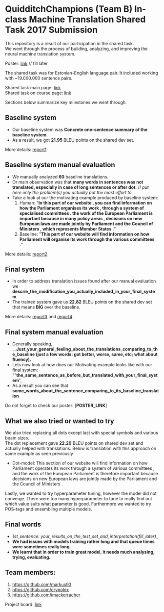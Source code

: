# __QuidditchChampions__ (Team B) In-class Machine Translation Shared Task 2017 Submission
This repository is a result of our participation in the shared task.<br>
We went through the process of building, analyzing, and improving the neural machine translation system.

Poster: [link]() // fill later

The shared task was for Estonian-English language pair. 
It included working with ~19.000.000 sentence pairs.

Shared task main page: [link](https://github.com/mt2017-tartu-shared-task) <br>
Shared task on course page: [link](https://courses.cs.ut.ee/2017/MT/fall/Main/SharedTask)

Sections below summarize key milestones we went through.  

##  Baseline system
- Our baseline system was __Concrete one-sentence summary of the baseline system.__
- As a result, we got __21.95__ BLEU points on the shared dev set.

More details: [report1](https://github.com/mt2017-tartu-shared-task/nmt-system-B/blob/master/reports/milestone1.md)

## Baseline system manual evaluation
- We manually analyzed __60__ baseline translations. 
- Or main observation was that __many words in sentences was not translated, especially in case of long sentences or after dot.__ // _put here only the problem(s) you actually put the most effort to_
- Take a look at our the motivating example produced by baseline system:
  1. Human: "__In this part of our website , you can find information on how the Parliament
organises its work , through a system of specialised committees . the work of the
European Parliament is important because in many policy areas , decisions on
new European laws are made jointly by Parliament and the Council of Ministers ,
which represents Member States .__"
  2. Baseline: "__This part of our website will find information on how Parliament will organise its
work through the various committees .__"

More details: [report2](https://github.com/mt2017-tartu-shared-task/nmt-system-B/blob/master/reports/milestone2.pdf)

## Final system
- In order to address translation issues found after our manual evaluation we __descrie_the_modification_you_actually_included_in_your_final_system__. 
- The trained system gave us __22.82__ BLEU points on the shared dev set that means __BIG__ over the baseline. 

More details: [report3](https://github.com/mt2017-tartu-shared-task/nmt-system-B/blob/master/reports/milestone3.pdf) and [report4](https://github.com/mt2017-tartu-shared-task/nmt-system-B/blob/master/reports/milestone4.pdf)

## Final system manual evaluation
- Generally speaking, ____Just_your_general_feeling_about_the_translations_comparing_to_the_baseline (just a few words: got better, worse, same, etc; what about fluency).__
- Lets now look at how does our Motivating example looks like with our final system:
""__the_same_sentence_as_before_but_translated_with_your_final_system__", 
- As a result you can see that __some_words_about_the_sentence_comparing_to_its_baseline_translation__

Do not forget to check our poster: [__POSTER_LINK__]

## What we also tried or wanted to try
We also tried replacing all dots except last with special symbols and various beam sizes.<br>
The dot replacement gave __22.29__ BLEU points on shared dev set and actually helped with translations. Below is translation with this approach on same example as seen previously
 - Dot-model: This section of our website will find information on how Parliament operates
its work through a system of various committees , and the work of the
European Parliament is therefore important because decisions on new
European laws are jointly made by the Parliament and the Council of
Ministers .<br>

Lastly, we wanted to try hyperparameter tuning, however the model did not converge. There were too many hyperparameter to tune to really find out which value suits what parameter is good. Furthermore we wanted to try POS-tags and ensembling multiple models.<br>


## Final words
- __1st_sentence: your_results_on_the_test_set_and_interpretation_(fill_later)__
- __We had issues with models training rather long and that queue times were sometimes really long.__
- __We learnt that in order to train great model, it needs much analysing, trying, evaluating.__


## Team members:
1. https://github.com/markus93
2. https://github.com/crypotex
3. https://github.com/imackerracher

Project board: [link](https://github.com/mt2017-tartu-shared-task/nmt-system-B/projects/1)
